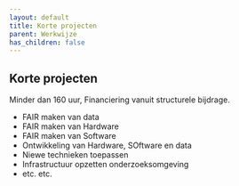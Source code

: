 ```yaml
---
layout: default
title: Korte projecten
parent: Werkwijze
has_children: false
---
```


## Korte projecten

Minder dan 160 uur, Financiering vanuit structurele bijdrage. 
- FAIR maken van data
- FAIR maken van Hardware 
- FAIR maken van Software
- Ontwikkeling van Hardware, SOftware en data
- Niewe technieken toepassen
- Infrastructuur opzetten onderzoeksomgeving
- etc. etc. 
